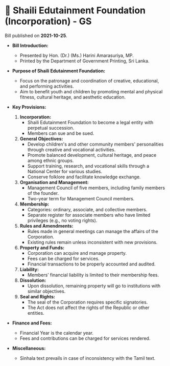 # 📄  Shaili Edutainment Foundation (Incorporation) - GS

Bill published on **2021-10-25**.

- **Bill Introduction:**
  - Presented by Hon. (Dr.) (Ms.) Harini Amarasuriya, MP.
  - Printed by the Department of Government Printing, Sri Lanka.

- **Purpose of Shaili Edutainment Foundation:**
  - Focus on the patronage and coordination of creative, educational, and performing activities.
  - Aim to benefit youth and children by promoting mental and physical fitness, cultural heritage, and aesthetic education.

- **Key Provisions:**
  1. **Incorporation:**
     - Shaili Edutainment Foundation to become a legal entity with perpetual succession.
     - Members can sue and be sued.
  2. **General Objectives:**
     - Develop children's and other community members' personalities through creative and vocational activities.
     - Promote balanced development, cultural heritage, and peace among ethnic groups.
     - Support training, research, and vocational skills through a National Center for various studies.
     - Conserve folklore and facilitate knowledge exchange.
  3. **Organisation and Management:**
     - Management Council of five members, including family members of the founder.
     - Two-year term for Management Council members.
  4. **Membership:**
     - Categories: ordinary, associate, and collective members.
     - Separate register for associate members who have limited privileges (e.g., no voting rights).
  5. **Rules and Amendments:**
     - Rules made in general meetings can manage the affairs of the Corporation.
     - Existing rules remain unless inconsistent with new provisions.
  6. **Property and Funds:**
     - Corporation can acquire and manage property.
     - Fees can be charged for services.
     - Financial transactions to be properly accounted and audited.
  7. **Liability:**
     - Members’ financial liability is limited to their membership fees.
  8. **Dissolution:**
     - Upon dissolution, remaining property will go to institutions with similar objectives.
  9. **Seal and Rights:**
     - The seal of the Corporation requires specific signatories.
     - The Act does not affect the rights of the Republic or other entities.

- **Finance and Fees:**
  - Financial Year is the calendar year.
  - Fees and contributions can be charged for services rendered.

- **Miscellaneous:**
  - Sinhala text prevails in case of inconsistency with the Tamil text.
